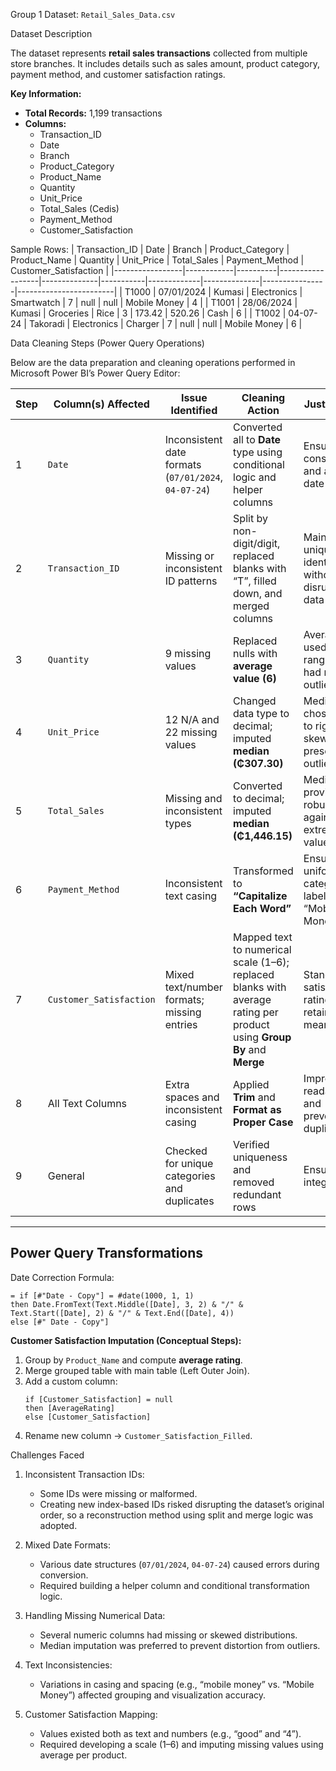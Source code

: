

Group 1 Dataset: `Retail_Sales_Data.csv`

 Dataset Description

The dataset represents **retail sales transactions** collected from multiple store branches. It includes details such as sales amount, product category, payment method, and customer satisfaction ratings.

**Key Information:**
- **Total Records:** 1,199 transactions
- **Columns:**
  - Transaction_ID
  - Date
  - Branch
  - Product_Category
  - Product_Name
  - Quantity
  - Unit_Price
  - Total_Sales (Cedis)
  - Payment_Method
  - Customer_Satisfaction

Sample Rows:
| Transaction_ID | Date       | Branch   | Product_Category | Product_Name | Quantity | Unit_Price | Total_Sales | Payment_Method | Customer_Satisfaction |
|-----------------|------------|----------|------------------|--------------|-----------|-------------|--------------|----------------|------------------------|
| T1000 | 07/01/2024 | Kumasi | Electronics | Smartwatch | 7 | null | null | Mobile Money | 4 |
| T1001 | 28/06/2024 | Kumasi | Groceries | Rice | 3 | 173.42 | 520.26 | Cash | 6 |
| T1002 | 04-07-24 | Takoradi | Electronics | Charger | 7 | null | null | Mobile Money | 6 |


Data Cleaning Steps (Power Query Operations)

Below are the data preparation and cleaning operations performed in Microsoft Power BI’s Power Query Editor:

| Step | Column(s) Affected | Issue Identified | Cleaning Action | Justification |
|------|--------------------|------------------|------------------|----------------|
| 1 | `Date` | Inconsistent date formats (`07/01/2024`, `04-07-24`) | Converted all to **Date** type using conditional logic and helper columns | Ensures consistent and accurate date analysis |
| 2 | `Transaction_ID` | Missing or inconsistent ID patterns | Split by non-digit/digit, replaced blanks with “T”, filled down, and merged columns | Maintained unique identifiers without disrupting data order |
| 3 | `Quantity` | 9 missing values | Replaced nulls with **average value (6)** | Average used since range (1–10) had no outliers |
| 4 | `Unit_Price` | 12 N/A and 22 missing values | Changed data type to decimal; imputed **median (₵307.30)** | Median chosen due to right-skew and presence of outliers |
| 5 | `Total_Sales` | Missing and inconsistent types | Converted to decimal; imputed **median (₵1,446.15)** | Median provides robustness against extreme values |
| 6 | `Payment_Method` | Inconsistent text casing | Transformed to **“Capitalize Each Word”** | Ensures uniform category labels (e.g., “Mobile Money”) |
| 7 | `Customer_Satisfaction` | Mixed text/number formats; missing entries | Mapped text to numerical scale (1–6); replaced blanks with average rating per product using **Group By** and **Merge** | Standardized satisfaction ratings and retained data meaning |
| 8 | All Text Columns | Extra spaces and inconsistent casing | Applied **Trim** and **Format as Proper Case** | Improved readability and prevented duplicates |
| 9 | General | Checked for unique categories and duplicates | Verified uniqueness and removed redundant rows | Ensured data integrity |

---

## Power Query Transformations

Date Correction Formula:
```powerquery
= if [#"Date - Copy"] = #date(1000, 1, 1) 
then Date.FromText(Text.Middle([Date], 3, 2) & "/" & Text.Start([Date], 2) & "/" & Text.End([Date], 4)) 
else [#" Date - Copy"]
```

**Customer Satisfaction Imputation (Conceptual Steps):**
1. Group by `Product_Name` and compute **average rating**.
2. Merge grouped table with main table (Left Outer Join).
3. Add a custom column:
   ```powerquery
   if [Customer_Satisfaction] = null 
   then [AverageRating] 
   else [Customer_Satisfaction]
   ```
4. Rename new column → `Customer_Satisfaction_Filled`.


Challenges Faced

1. Inconsistent Transaction IDs:
   - Some IDs were missing or malformed.
   - Creating new index-based IDs risked disrupting the dataset’s original order, so a reconstruction method using split and merge logic was adopted.

2. Mixed Date Formats:
   - Various date structures (`07/01/2024`, `04-07-24`) caused errors during conversion.
   - Required building a helper column and conditional transformation logic.

3. Handling Missing Numerical Data:
   - Several numeric columns had missing or skewed distributions.
   - Median imputation was preferred to prevent distortion from outliers.

4. Text Inconsistencies:
   - Variations in casing and spacing (e.g., “mobile money” vs. “Mobile Money”) affected grouping and visualization accuracy.

5. Customer Satisfaction Mapping:
   - Values existed both as text and numbers (e.g., “good” and “4”).
   - Required developing a scale (1–6) and imputing missing values using average per product.

